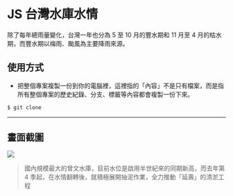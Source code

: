 # JS 台灣水庫水情

除了每年總雨量變化，台灣一年也分為 5 至 10 月的豐水期和 11 月至 4 月的枯水期，而豐水期以梅雨、颱風為主要降雨來源。

## 使用方式
- 把整個專案複製一份到你的電腦裡，這裡指的「內容」不是只有檔案，而是指所有整個專案的歷史紀錄、分支、標籤等內容都會複製一份下來。
```sh
$ git clone
```

----

## 畫面截圖
![](https://i.imgur.com/4B87AJ6.png)
> 國內規模最大的曾文水庫，目前水位是啟用半世紀來的同期新高，而去年第 4 季起，在水情翻轉後，就積極展開抽泥作業，全力推動「延壽」的清淤工程
